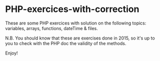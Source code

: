 # PHP-exercices-with-correction

These are some PHP exercices with solution on the following topics: variables, arrays, functions, dateTime & files. 

N.B. You should know that these are exercises done in 2015, so it's up to you to check with the PHP doc the validity of the methods. 

Enjoy!
